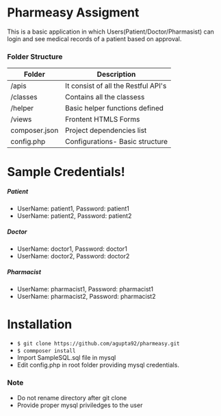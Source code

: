 # Pharmeasy Assigment


This is a basic application in which Users(Patient/Doctor/Pharmasist) can login and see medical records of a patient based on approval.


### Folder Structure


| Folder | Description |
| ------ | ------ |
| /apis | It consist of all the Restful API's |
| /classes | Contains all the classess |
| /helper | Basic helper functions defined |
| /views | Frontent HTMLS Forms |
| composer.json | Project dependencies list |
| config.php | Configurations- Basic structure |

# Sample Credentials!

##### Patient
  - UserName: patient1, Password: patient1
- UserName: patient2, Password: patient2

##### Doctor
  - UserName: doctor1, Password: doctor1
- UserName: doctor2, Password: doctor2

##### Pharmacist
  - UserName: pharmacist1, Password: pharmacist1
- UserName: pharmacist2, Password: pharmacist2

# Installation
- ```$ git clone https://github.com/agupta92/pharmeasy.git```
- ```$ commposer install ```
- Import SampleSQL.sql file in mysql
- Edit config.php in root folder providing mysql credentials.

### Note
- Do not rename directory after git clone
- Provide proper mysql priviledges to the user

